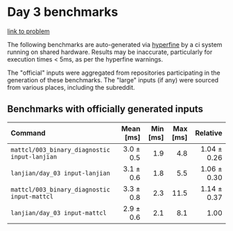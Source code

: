 # Day 3 benchmarks

[link to problem](http://adventofcode.com/2021/day/3)

The following benchmarks are auto-generated via [hyperfine](https://github.com/sharkdp/hyperfine) by a ci system running on shared hardware. Results may be inaccurate, particularly for execution times < 5ms, as per the hyperfine warnings.

The "official" inputs were aggregated from repositories participating in the generation of these benchmarks. The "large" inputs (if any) were sourced from various places, including the subreddit.

## Benchmarks with officially generated inputs
| Command | Mean [ms] | Min [ms] | Max [ms] | Relative |
|:---|---:|---:|---:|---:|
| `mattcl/003_binary_diagnostic input-lanjian` | 3.0 ± 0.5 | 1.9 | 4.8 | 1.04 ± 0.26 |
| `lanjian/day_03 input-lanjian` | 3.1 ± 0.6 | 1.8 | 5.5 | 1.06 ± 0.30 |
| `mattcl/003_binary_diagnostic input-mattcl` | 3.3 ± 0.8 | 2.3 | 11.5 | 1.14 ± 0.37 |
| `lanjian/day_03 input-mattcl` | 2.9 ± 0.6 | 2.1 | 8.1 | 1.00 |
